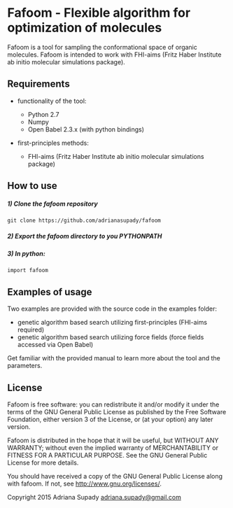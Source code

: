 # Fafoom - Flexible algorithm for optimization of molecules 

Fafoom is a tool for sampling the conformational space of organic molecules. Fafoom is intended to work with FHI-aims (Fritz Haber Institute ab initio molecular simulations package).

## Requirements

* functionality of the tool:
  * Python 2.7
  * Numpy
  * Open Babel 2.3.x (with python bindings)

* first-principles methods:
  * FHI-aims (Fritz Haber Institute ab initio molecular simulations package)


## How to use

##### 1) Clone the fafoom repository
	git clone https://github.com/adrianasupady/fafoom

##### 2) Export the fafoom directory to you PYTHONPATH

##### 3) In python:

    import fafoom

## Examples of usage

Two examples are provided with the source code in the examples folder:

* genetic algorithm based search utilizing first-principles (FHI-aims required)
* genetic algorithm based search utilizing force fields (force fields accessed via Open Babel)

Get familiar with the provided manual to learn more about the tool and the parameters. 

## License

Fafoom is free software: you can redistribute it and/or modify it under the terms of the GNU General Public License as published by the Free Software Foundation, either version 3 of the License, or (at your option) any later version.

Fafoom is distributed in the hope that it will be useful, but WITHOUT ANY WARRANTY; without even the implied warranty of MERCHANTABILITY or FITNESS FOR A PARTICULAR PURPOSE.  See the GNU General Public License for more details.

You should have received a copy of the GNU General Public License along with fafoom.  If not, see <http://www.gnu.org/licenses/>.


Copyright 2015 Adriana Supady 
adriana.supady@gmail.com
